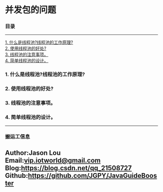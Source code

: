 # 并发包的问题

### 目录

---
<a href="#1">1. 什么是线程池?线程池的工作原理?</a> <br>
<a href="#2">2. 使用线程池的好处?</a> <br>
<a href="#3">3. 线程池的注意事项。</a> <br>
<a href="#4">4. 简单线程池的设计。</a> <br>


### <a name="1">1. 什么是线程池?线程池的工作原理?</a>
### <a name="2">2. 使用线程池的好处?</a>
### <a name="3">3. 线程池的注意事项。</a>
### <a name="4">4. 简单线程池的设计。</a>


---
### 搬运工信息
Author:Jason Lou <br>
Email:vip.iotworld@gmail.com <br>
Blog:https://blog.csdn.net/qq_21508727 <br>
Github:https://github.com/JGPY/JavaGuideBooster <br>
---